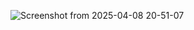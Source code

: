 
![Screenshot from 2025-04-08 20-51-07](https://github.com/user-attachments/assets/3160f059-95a6-475a-8678-38f757b4c752)
